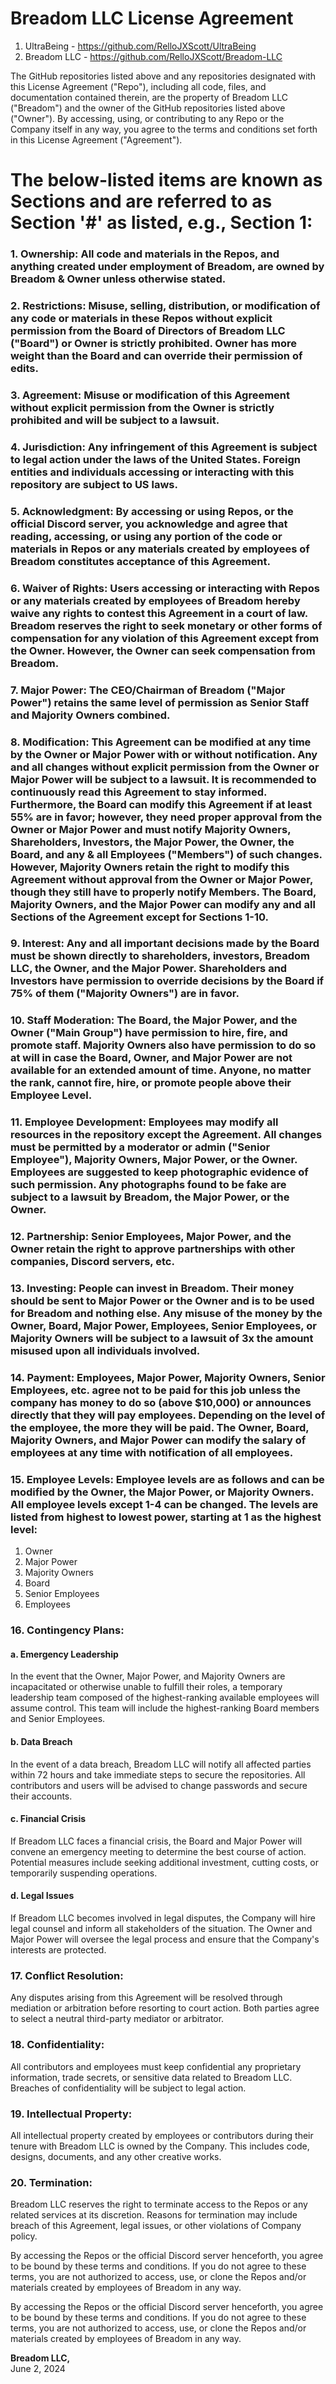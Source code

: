 # **Breadom LLC License Agreement**

1. UltraBeing - https://github.com/RelloJXScott/UltraBeing
2. Breadom LLC - https://github.com/RelloJXScott/Breadom-LLC

The GitHub repositories listed above and any repositories designated with this License Agreement ("Repo"), including all code, files, and documentation contained therein, are the property of Breadom LLC ("Breadom") and the owner of the GitHub repositories listed above ("Owner"). By accessing, using, or contributing to any Repo or the Company itself in any way, you agree to the terms and conditions set forth in this License Agreement ("Agreement").

# The below-listed items are known as Sections and are referred to as Section '#' as listed, e.g., Section 1: 

### 1. **Ownership**: All code and materials in the Repos, and anything created under employment of Breadom, are owned by Breadom & Owner unless otherwise stated. 

### 2. **Restrictions**: Misuse, selling, distribution, or modification of any code or materials in these Repos without explicit permission from the Board of Directors of Breadom LLC ("Board") or Owner is strictly prohibited. Owner has more weight than the Board and can override their permission of edits.

### 3. **Agreement**: Misuse or modification of this Agreement without explicit permission from the Owner is strictly prohibited and will be subject to a lawsuit.

### 4. **Jurisdiction**: Any infringement of this Agreement is subject to legal action under the laws of the United States. Foreign entities and individuals accessing or interacting with this repository are subject to US laws.

### 5. **Acknowledgment**: By accessing or using Repos, or the official Discord server, you acknowledge and agree that reading, accessing, or using any portion of the code or materials in Repos or any materials created by employees of Breadom constitutes acceptance of this Agreement.

### 6. **Waiver of Rights**: Users accessing or interacting with Repos or any materials created by employees of Breadom hereby waive any rights to contest this Agreement in a court of law. Breadom reserves the right to seek monetary or other forms of compensation for any violation of this Agreement except from the Owner. However, the Owner can seek compensation from Breadom.

### 7. **Major Power**: The CEO/Chairman of Breadom ("Major Power") retains the same level of permission as Senior Staff and Majority Owners combined.

### 8. **Modification**: This Agreement can be modified at any time by the Owner or Major Power with or without notification. Any and all changes without explicit permission from the Owner or Major Power will be subject to a lawsuit. It is recommended to continuously read this Agreement to stay informed. Furthermore, the Board can modify this Agreement if at least 55% are in favor; however, they need proper approval from the Owner or Major Power and must notify Majority Owners, Shareholders, Investors, the Major Power, the Owner, the Board, and any & all Employees ("Members") of such changes. However, Majority Owners retain the right to modify this Agreement without approval from the Owner or Major Power, though they still have to properly notify Members. The Board, Majority Owners, and the Major Power can modify any and all Sections of the Agreement except for Sections 1-10.

### 9. **Interest**: Any and all important decisions made by the Board must be shown directly to shareholders, investors, Breadom LLC, the Owner, and the Major Power. Shareholders and Investors have permission to override decisions by the Board if 75% of them ("Majority Owners") are in favor.

### 10. **Staff Moderation**: The Board, the Major Power, and the Owner ("Main Group") have permission to hire, fire, and promote staff. Majority Owners also have permission to do so at will in case the Board, Owner, and Major Power are not available for an extended amount of time. Anyone, no matter the rank, cannot fire, hire, or promote people above their Employee Level.

### 11. **Employee Development**: Employees may modify all resources in the repository except the Agreement. All changes must be permitted by a moderator or admin ("Senior Employee"), Majority Owners, Major Power, or the Owner. Employees are suggested to keep photographic evidence of such permission. Any photographs found to be fake are subject to a lawsuit by Breadom, the Major Power, or the Owner.

### 12. **Partnership**: Senior Employees, Major Power, and the Owner retain the right to approve partnerships with other companies, Discord servers, etc.

### 13. **Investing**: People can invest in Breadom. Their money should be sent to Major Power or the Owner and is to be used for Breadom and nothing else. Any misuse of the money by the Owner, Board, Major Power, Employees, Senior Employees, or Majority Owners will be subject to a lawsuit of 3x the amount misused upon all individuals involved.

### 14. **Payment**: Employees, Major Power, Majority Owners, Senior Employees, etc. agree not to be paid for this job unless the company has money to do so (above $10,000) or announces directly that they will pay employees. Depending on the level of the employee, the more they will be paid. The Owner, Board, Majority Owners, and Major Power can modify the salary of employees at any time with notification of all employees.

### 15. **Employee Levels**: Employee levels are as follows and can be modified by the Owner, the Major Power, or Majority Owners. All employee levels except 1-4 can be changed. The levels are listed from highest to lowest power, starting at 1 as the highest level: 
1. Owner
2. Major Power
3. Majority Owners
4. Board
5. Senior Employees
6. Employees

### **16. Contingency Plans**:
#### a. Emergency Leadership
In the event that the Owner, Major Power, and Majority Owners are incapacitated or otherwise unable to fulfill their roles, a temporary leadership team composed of the highest-ranking available employees will assume control. This team will include the highest-ranking Board members and Senior Employees.

#### b. Data Breach
In the event of a data breach, Breadom LLC will notify all affected parties within 72 hours and take immediate steps to secure the repositories. All contributors and users will be advised to change passwords and secure their accounts.

#### c. Financial Crisis
If Breadom LLC faces a financial crisis, the Board and Major Power will convene an emergency meeting to determine the best course of action. Potential measures include seeking additional investment, cutting costs, or temporarily suspending operations.

#### d. Legal Issues
If Breadom LLC becomes involved in legal disputes, the Company will hire legal counsel and inform all stakeholders of the situation. The Owner and Major Power will oversee the legal process and ensure that the Company's interests are protected.

### **17. Conflict Resolution**:
Any disputes arising from this Agreement will be resolved through mediation or arbitration before resorting to court action. Both parties agree to select a neutral third-party mediator or arbitrator.

### **18. Confidentiality**:
All contributors and employees must keep confidential any proprietary information, trade secrets, or sensitive data related to Breadom LLC. Breaches of confidentiality will be subject to legal action.

### **19. Intellectual Property**: 
All intellectual property created by employees or contributors during their tenure with Breadom LLC is owned by the Company. This includes code, designs, documents, and any other creative works.

### **20. Termination**:
Breadom LLC reserves the right to terminate access to the Repos or any related services at its discretion. Reasons for termination may include breach of this Agreement, legal issues, or other violations of Company policy.

By accessing the Repos or the official Discord server henceforth, you agree to be bound by these terms and conditions. If you do not agree to these terms, you are not authorized to access, use, or clone the Repos and/or materials created by employees of Breadom in any way.

By accessing the Repos or the official Discord server henceforth, you agree to be bound by these terms and conditions. If you do not agree to these terms, you are not authorized to access, use, or clone the Repos and/or materials created by employees of Breadom in any way.

**Breadom LLC,**  
June 2, 2024

